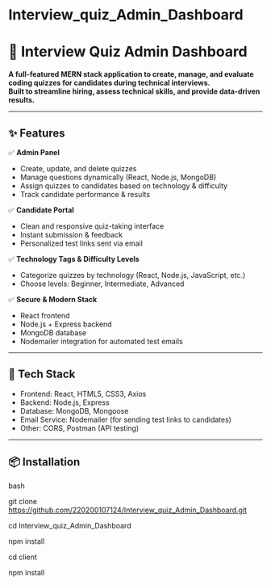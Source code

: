 # Interview_quiz_Admin_Dashboard
# 🧠 Interview Quiz Admin Dashboard

**A full-featured MERN stack application to create, manage, and evaluate coding quizzes for candidates during technical interviews.  
Built to streamline hiring, assess technical skills, and provide data-driven results.**

---

## ✨ Features

✅ **Admin Panel**  
- Create, update, and delete quizzes  
- Manage questions dynamically (React, Node.js, MongoDB)  
- Assign quizzes to candidates based on technology & difficulty  
- Track candidate performance & results

✅ **Candidate Portal**  
- Clean and responsive quiz-taking interface  
- Instant submission & feedback  
- Personalized test links sent via email

✅ **Technology Tags & Difficulty Levels**  
- Categorize quizzes by technology (React, Node.js, JavaScript, etc.)
- Choose levels: Beginner, Intermediate, Advanced

✅ **Secure & Modern Stack**
- React frontend
- Node.js + Express backend
- MongoDB database
- Nodemailer integration for automated test emails

---

## 🚀 Tech Stack

- Frontend: React, HTML5, CSS3, Axios
- Backend: Node.js, Express
- Database: MongoDB, Mongoose
- Email Service: Nodemailer (for sending test links to candidates)
- Other: CORS, Postman (API testing)

---

## 📦 Installation

bash

git clone https://github.com/220200107124/Interview_quiz_Admin_Dashboard.git

cd Interview_quiz_Admin_Dashboard

npm install

cd client

npm install


